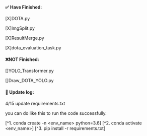 #### :white_check_mark: Have Finished:
[X]DOTA.py 

[X]ImgSplit.py

[X]ResultMerge.py 

[X]dota_evaluation_task.py

#### :x:NOT Finished:
[]YOLO_Transformer.py 

[]Draw_DOTA_YOLO.py

#### :link: Update log:
4/15 update requirements.txt

you can do like this to run the code successfully.

[^1. conda create -n <env_name> python=3.6]
[^2. conda activate <env_name>]
[^3. pip install -r requirements.txt]
